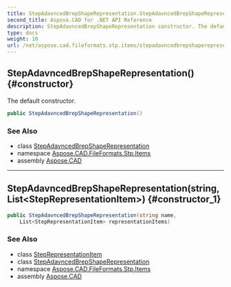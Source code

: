 ```yaml
---
title: StepAdavncedBrepShapeRepresentation.StepAdavncedBrepShapeRepresentation
second_title: Aspose.CAD for .NET API Reference
description: StepAdavncedBrepShapeRepresentation constructor. The default constructor
type: docs
weight: 10
url: /net/aspose.cad.fileformats.stp.items/stepadavncedbrepshaperepresentation/stepadavncedbrepshaperepresentation/
---
```

## StepAdavncedBrepShapeRepresentation() {#constructor}

The default constructor.

```csharp
public StepAdavncedBrepShapeRepresentation()
```

### See Also

* class [StepAdavncedBrepShapeRepresentation](../)
* namespace [Aspose.CAD.FileFormats.Stp.Items](../../stepadavncedbrepshaperepresentation/)
* assembly [Aspose.CAD](../../../)

---

## StepAdavncedBrepShapeRepresentation(string, List&lt;StepRepresentationItem&gt;) {#constructor_1}

```csharp
public StepAdavncedBrepShapeRepresentation(string name, 
    List<StepRepresentationItem> representationItems)
```

### See Also

* class [StepRepresentationItem](../../steprepresentationitem/)
* class [StepAdavncedBrepShapeRepresentation](../)
* namespace [Aspose.CAD.FileFormats.Stp.Items](../../stepadavncedbrepshaperepresentation/)
* assembly [Aspose.CAD](../../../)


